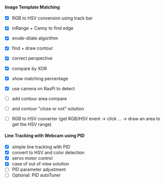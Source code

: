 #### Image Template Matching

- [x] RGB to HSV conversion using track bar
- [x] inRange + Canny to find edge
- [x] erode-dilate algorithm
- [x] find + draw contour
- [x] correct perspective
- [x] compare by XOR
- [x] show matching percentage
- [x] use camera on RasPi to detect
- [ ] add contour area compare
- [ ] and contour "close or not" solution
- [ ] RGB to HSV converter (get RGB/HSV event -> click ... -> draw an area to get the HSV range)



#### Line Tracking with Webcam using PID

- [x] simple line tracking with PID
- [x] convert to HSV and color detection
- [x] servo motor control
- [x] case of out of view solution
- [ ] PID parameter adjustment
- [ ] Optional: PID autoTuner
